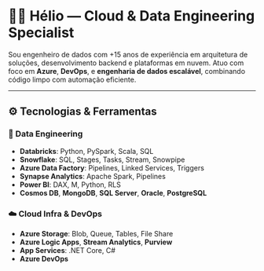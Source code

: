 # 👨‍💻 Hélio — Cloud & Data Engineering Specialist

Sou engenheiro de dados com +15 anos de experiência em arquitetura de soluções, desenvolvimento backend e plataformas em nuvem. Atuo com foco em **Azure**, **DevOps**, e **engenharia de dados escalável**, combinando código limpo com automação eficiente.

---

## ⚙️ Tecnologias & Ferramentas

### 💾 Data Engineering
- **Databricks**: Python, PySpark, Scala, SQL
- **Snowflake**: SQL, Stages, Tasks, Stream, Snowpipe   
- **Azure Data Factory**: Pipelines, Linked Services, Triggers  
- **Synapse Analytics**: Apache Spark, Pipelines  
- **Power BI**: DAX, M, Python, RLS  
- **Cosmos DB**, **MongoDB**, **SQL Server**, **Oracle**, **PostgreSQL**

### ☁️ Cloud Infra & DevOps
- **Azure Storage**: Blob, Queue, Tables, File Share  
- **Azure Logic Apps**, **Stream Analytics**, **Purview**  
- **App Services**: .NET Core, C#  
- **Azure DevOps**
